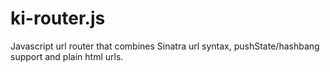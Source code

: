 ki-router.js
============

Javascript url router that combines Sinatra url syntax, pushState/hashbang support and plain html urls. 
